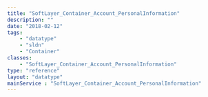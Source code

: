 ```yaml
---
title: "SoftLayer_Container_Account_PersonalInformation"
description: ""
date: "2018-02-12"
tags:
    - "datatype"
    - "sldn"
    - "Container"
classes:
    - "SoftLayer_Container_Account_PersonalInformation"
type: "reference"
layout: "datatype"
mainService : "SoftLayer_Container_Account_PersonalInformation"
---
```

